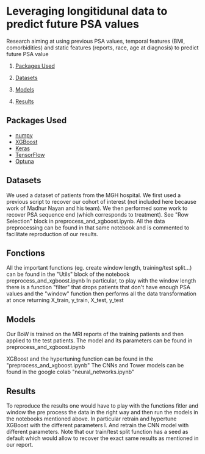 # Leveraging longitidunal data to predict future PSA values

Research aiming at using previous PSA values, temporal features (BMI, comorbidities)  and static features (reports, race, age at diagnosis) to predict future PSA value

1. [Packages Used](#packages-used)
1. [Datasets](#datasets)
1. [Models](#models)

1. [Results](#results)


## Packages Used

- [numpy](https://github.com/numpy/numpy)
- [XGBoost](https://github.com/dmlc/xgboost)
- [Keras](https://github.com/keras-team/keras)
- [TensorFlow](https://github.com/tensorflow/tensorflow)
- [Optuna](https://github.com/optuna/optuna)


## Datasets

We used a dataset of patients from the MGH hospital. We first used a previous script to recover our cohort of interest (not included here because work of Madhur Nayan and his team). We then performed some work to recover PSA sequence end (which corresponds to treatment). See "Row Selection" block in preprocess_and_xgboost.ipynb. All the data preprocessing can be found in that same notebook and is commented to facilitate reproduction of our results. 

## Fonctions

All the important functions (eg. create window length, training/test split...) can be found in the "Utils" block of the notebook preprocess_and_xgboost.ipynb
In particular, to play with the window length there is a function "filter" that drops patients that don't have enough PSA values and the "window" function then performs all the data transformation at once returning X_train, y_train, X_test, y_test

## Models

Our BoW is trained on the MRI reports of the training patients and then applied to the test patients. The model and its parameters can be found in preprocess_and_xgboost.ipynb

XGBoost and the hypertuning function can be found in the "preprocess_and_xgboost.ipynb"
The CNNs and Tower models can be found in the google colab "neural_networks.ipynb" 

## Results

To reproduce the results one would have to play with the functions fitler and window the pre process the data in the right way and then run the models in the notebooks mentioned above. In particular retrain and hypertune XGBoost with the different parameters l. And retrain the CNN model with different parameters. Note that our train/test split function has a seed as default which would allow to recover the exact same results as mentioned in our report. 



